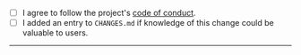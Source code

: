 - [ ] I agree to follow the project's [code of conduct](https://github.com/georust/geo/blob/master/CODE_OF_CONDUCT.md).
- [ ] I added an entry to `CHANGES.md` if knowledge of this change could be valuable to users.
---

